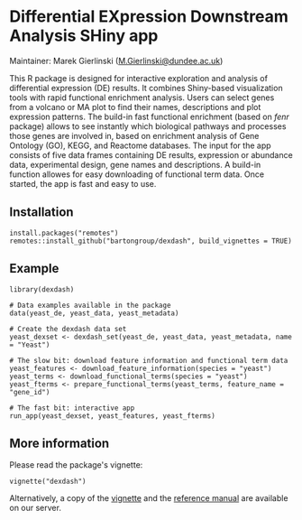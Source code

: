 # Differential EXpression Downstream Analysis SHiny app

Maintainer: Marek Gierlinski (M.Gierlinski@dundee.ac.uk)

This R package is designed for interactive exploration and analysis of differential expression (DE) results. It combines Shiny-based visualization tools with rapid functional enrichment analysis. Users can select genes from a volcano or MA plot to find their names, descriptions and plot expression patterns. The build-in fast functional enrichment (based on *fenr* package) allows to see instantly which biological pathways and processes those genes are involved in, based on enrichment analysis of Gene Ontology (GO), KEGG, and Reactome databases. The input for the app consists of five data frames containing DE results, expression or abundance data, experimental design, gene names and descriptions. A build-in function allowes for easy downloading of functional term data. Once started, the app is fast and easy to use.


## Installation

```
install.packages("remotes")
remotes::install_github("bartongroup/dexdash", build_vignettes = TRUE)
```

## Example

```
library(dexdash)

# Data examples available in the package
data(yeast_de, yeast_data, yeast_metadata)

# Create the dexdash data set
yeast_dexset <- dexdash_set(yeast_de, yeast_data, yeast_metadata, name = "Yeast")

# The slow bit: download feature information and functional term data
yeast_features <- download_feature_information(species = "yeast")
yeast_terms <- download_functional_terms(species = "yeast")
yeast_fterms <- prepare_functional_terms(yeast_terms, feature_name = "gene_id")

# The fast bit: interactive app
run_app(yeast_dexset, yeast_features, yeast_fterms)
```

## More information

Please read the package's vignette:

```
vignette("dexdash")
```

Alternatively, a copy of the [vignette](https://www.compbio.dundee.ac.uk/user/mgierlinski/dexdash/dexdash.html) and the [reference manual](https://www.compbio.dundee.ac.uk/user/mgierlinski/dexdash/dexdash.pdf) are available on our server.


